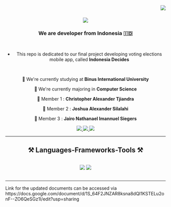 <img align="right" src="https://api.visitorbadge.io/api/visitors?path=https%3A%2F%2Fgithub.com%2FJugBones&label=Visitors&countColor=%23263759" />

<h1 align="center">
    <img src="https://readme-typing-svg.herokuapp.com/?font=Righteous&size=35&center=true&vCenter=true&width=500&height=70&duration=4000&lines=Hi+There!+👋;+We're+Binusian+Developer!;" />
</h1>

<h3 align="center">We are developer from Indonesia 🇮🇩</h3>

<br/>

<div align="center">
 
 - This repo is dedicated to our final project developing voting elections mobile app, called **Indonesia Decides**

 </div>

 <br/>

<div align="center">
 
 🔭 We're currently studying at **Binus International University**
 
 🌱 We're currently majoring in **Computer Science**

 </div>

 <div align="center">
 
 💪 Member 1 : **Christopher Alexander Tjiandra**
 
 💪 Member 2 : **Joshua Alexander Silalahi**

 💪 Member 3 : **Jairo Nathanael Imannuel Siegers**
 </div>
 
<div align="center"> 
  <a href="mailto:alexander.tjiandra@gmail.com">
    <img src="https://img.shields.io/badge/Gmail-333333?style=for-the-badge&logo=gmail&logoColor=red" />
  </a>
  <a href="mailto:joshua.alexander@gmail.com">
    <img src="https://img.shields.io/badge/Gmail-333333?style=for-the-badge&logo=gmail&logoColor=red" />
  </a>
  <a href="mailto:jairo.siegers@gmail.com">
    <img src="https://img.shields.io/badge/Gmail-333333?style=for-the-badge&logo=gmail&logoColor=red" />
  </a>
</div>

 <hr/>
 
<h2 align="center">⚒️ Languages-Frameworks-Tools ⚒️</h2>
<br/>
<div align="center">
    <img src="https://skillicons.dev/icons?i=vscode,github,figma,git" />
    <img src="https://skillicons.dev/icons?i=java,firebase,xml" /><br>
</div>

<br/>
<hr/>
Link for the updated documents can be accessed via https://docs.google.com/document/d/1S_64F2JNZAR8ksna8dQI1KSTELu2onF--ZO6QeSGz1I/edit?usp=sharing
<br/>
